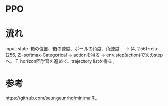 # PPO

# 流れ
input-state-箱の位置、箱の速度、ポールの角度、角速度　
→
(4, 256)-relu-(256, 2)-softmax-Categorical
→
actionを得る
→
env.step(action)で次のstepへ。
T_horizon回学習を進めて、trajectory listを得る。

# 参考
https://github.com/seungeunrho/minimalRL
